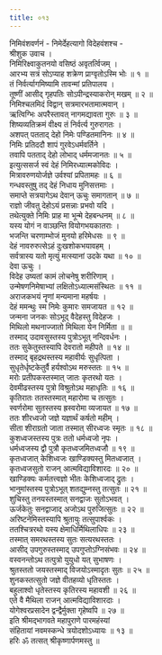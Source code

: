 ```yaml
---
title: ०१३
---
```

निमिवंशवर्णनं - निमेर्देहत्यागो विदेहवंशश्च -  
श्रीशुक उवाच ।  
निमिरिक्ष्वाकुतनयो वसिष्ठं अवृतर्त्विजम् ।  
आरभ्य सत्रं सोऽप्याह शक्रेण प्राग्वृतोऽस्मि भोः ॥ १ ॥  
तं निर्वर्त्यागमिष्यामि तावन्मां प्रतिपालय ।  
तूष्णीं आसीद् गृहपतिः सोऽपीन्द्रस्याकरोन् मखम् ॥ २ ॥  
निमिश्चलमिदं विद्वान् सत्रमारभतामात्मवान् ।  
ऋत्विग्भिः अपरैस्तावत् नागमद्यावता गुरुः ॥ ३ ॥  
शिष्यव्यतिक्रमं वीक्ष्य तं निर्वर्त्य गुरुरागतः ।  
अशपत् पतताद् देहो निमेः पण्डितमानिनः ॥ ४ ॥  
निमिः प्रतिददौ शापं गुरवेऽधर्मवर्तिने ।  
तवापि पतताद् देहो लोभाद् धर्ममजानतः ॥ ५ ॥  
इत्युत्ससर्ज स्वं देहं निमिरध्यात्मकोविदः ।  
मित्रावरुणयोर्जज्ञे उर्वश्यां प्रपितामहः ॥ ६ ॥  
गन्धवस्तुषु तद् देहं निधाय मुनिसत्तमाः ।  
समाप्ते सत्रयागेऽथ देवान् ऊचुः समागतान् ॥ ७ ॥  
राज्ञो जीवतु देहोऽयं प्रसन्नाः प्रभवो यदि ।  
तथेत्युक्ते निमिः प्राह मा भून्मे देहबन्धनम् ॥ ८ ॥  
यस्य योगं न वाञ्छन्ति वियोगभयकातराः ।  
भजन्ति चरणाम्भोजं मुनयो हरिमेधसः ॥ ९ ॥  
देहं नावरुरुत्सेऽहं दुःखशोकभयावहम् ।  
सर्वत्रास्य यतो मृत्युं मत्स्यानां उदके यथा ॥ १० ॥  
देवा ऊचुः ।  
विदेह उष्यतां कामं लोचनेषु शरीरिणाम् ।  
उन्मेषणनिमेषाभ्यां लक्षितोऽध्यात्मसंस्थितः ॥ ११ ॥  
अराजकभयं नॄणां मन्यमाना महर्षयः ।  
देहं ममन्थुः स्म निमेः कुमारः समजायत ॥ १२ ॥  
जन्मना जनकः सोऽभूद् वैदेहस्तु विदेहजः ।  
मिथिलो मथनाज्जातो मिथिला येन निर्मिता ॥ ॥  
तस्माद् उदावसुस्तस्य पुत्रोऽभूत् नन्दिवर्धनः ।  
ततः सुकेतुस्तस्यापि देवरातो महीपते ॥ १४ ॥  
तस्माद् बृहद्रथस्तस्य महावीर्यः सुधृत्पिता ।  
सुधृतेर्धृष्टकेतुर्वै हर्यश्वोऽथ मरुस्ततः ॥ १५ ॥  
मरोः प्रतीपकस्तस्मात् जातः कृतरथो यतः ।  
देवमीढस्तस्य पुत्रो विश्रुतोऽथ महाधृतिः ॥ १६ ॥  
कृतिरातः ततस्तस्मात् महारोमा च तत्सुतः ।  
स्वर्णरोमा सुतस्तस्य ह्रस्वरोमा व्यजायत ॥ १७ ॥  
ततः शीरध्वजो जज्ञे यज्ञार्थं कर्षतो महीम् ।  
सीता शीराग्रतो जाता तस्मात् सीरध्वजः स्मृतः ॥ १८ ॥  
कुशध्वजस्तस्य पुत्रः ततो धर्मध्वजो नृपः ।  
धर्मध्वजस्य द्वौ पुत्रौ कृतध्वजमितध्वजौ ॥ १९ ॥  
कृतध्वजात् केशिध्वजः खाण्डिक्यस्तु मितध्वजात् ।  
कृतध्वजसुतो राजन् आत्मविद्याविशारदः ॥ २० ॥  
खाण्डिक्यः कर्मतत्त्वज्ञो भीतः केशिध्वजाद् द्रुतः ।  
भानुमांस्तस्य पुत्रोऽभूत् शतद्युम्नस्तु तत्सुतः ॥ २१ ॥  
शुचिस्तु तनयस्तस्मात् सनद्वाजः सुतोऽभवत् ।  
ऊर्जकेतुः सनद्वाजाद् अजोऽथ पुरुजित्सुतः ॥ २२ ॥  
अरिष्टनेमिस्तस्यापि श्रुतायुः तत्सुपार्श्वकः ।  
ततश्चित्ररथो यस्य क्षेमाधिर्मिथिलाधिपः ॥ २३ ॥  
तस्मात् समरथस्तस्य सुतः सत्यरथस्ततः ।  
आसीद् उपगुरुस्तस्माद् उपगुप्तोऽग्निसंभवः ॥ २४ ॥  
वस्वनन्तोऽथ तत्पुत्रो युयुधो यत् सुभाषणः ।  
श्रुतस्ततो जयस्तस्माद् विजयोऽस्मादृतः सुतः ॥ २५ ॥  
शुनकस्तत्सुतो जज्ञे वीतहव्यो धृतिस्ततः ।  
बहुलाश्वो धृतेस्तस्य कृतिरस्य महावशी ॥ २६ ॥  
एते वै मैथिला राजन् आत्मविद्याविशारदाः ।  
योगेश्वरप्रसादेन द्वन्द्वैर्मुक्ता गृहेष्वपि ॥ २७ ॥  
इति श्रीमद्भागवते महापुराणे पारमहंस्यां  
संहितायां नवमस्कन्धे त्रयोदशोऽध्यायः ॥ १३ ॥  
हरिः ॐ तत्सत् श्रीकृष्णार्पणमस्तु ॥